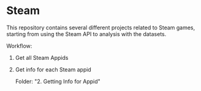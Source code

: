 # Steam
This repository contains several different projects related to Steam games, starting from using the Steam API to analysis with the datasets.



Workflow:


1. Get all Steam Appids



2. Get info for each Steam appid

    Folder: "2. Getting Info for Appid"
